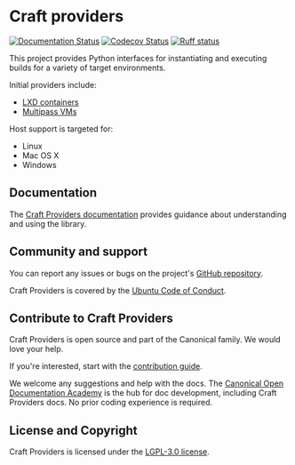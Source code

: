 # Craft providers

[![Documentation Status][rtd-badge]][rtd-latest]
[![Codecov Status][codecov-badge]][codecov-status]
[![Ruff status][ruff-badge]][ruff-site]

This project provides Python interfaces for instantiating and executing
builds for a variety of target environments.

Initial providers include:

- [LXD containers](https://ubuntu.com/lxd/)
- [Multipass VMs](https://multipass.run/)

Host support is targeted for:

- Linux
- Mac OS X
- Windows

## Documentation

The [Craft Providers documentation][rtd-latest] provides guidance about understanding
and using the library.

## Community and support

You can report any issues or bugs on the project's [GitHub
repository](https://github.com/canonical/craft-providers/issues).

Craft Providers is covered by the [Ubuntu Code of
Conduct](https://ubuntu.com/community/ethos/code-of-conduct).

## Contribute to Craft Providers

Craft Providers is open source and part of the Canonical family. We would love your
help.

If you're interested, start with the [contribution guide](CONTRIBUTING.md).

We welcome any suggestions and help with the docs. The [Canonical Open Documentation
Academy](https://github.com/canonical/open-documentation-academy) is the hub for doc
development, including Craft Providers docs. No prior coding experience is required.

## License and Copyright

Craft Providers is licensed under the [LGPL-3.0 license](LICENSE).

[rtd-badge]: https://readthedocs.com/projects/canonical-craft-providers/badge/?version=latest
[rtd-latest]: https://canonical-craft-providers.readthedocs-hosted.com/en/latest/
[ruff-badge]: https://img.shields.io/endpoint?url=https://raw.githubusercontent.com/astral-sh/ruff/main/assets/badge/v2.json
[ruff-site]: https://github.com/astral-sh/ruff
[codecov-badge]: https://codecov.io/github/canonical/craft-providers/coverage.svg?branch=main
[codecov-status]: https://codecov.io/github/canonical/craft-providers?branch=main
